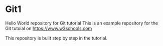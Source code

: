 # Git1
Hello World repository for Git tutorial
This is an example repository for the Git tutoial on https://www.w3schools.com

This repository is built step by step in the tutorial.